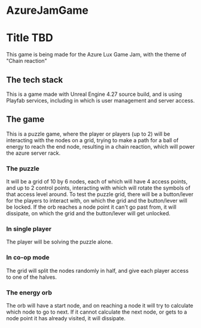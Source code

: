 # AzureJamGame

# Title TBD

This game is being made for the Azure Lux Game Jam, with the theme of "Chain reaction"

## The tech stack

This is a game made with Unreal Engine 4.27 source build, and is using Playfab services, including in which is user management and server access. 

## The game

This is a puzzle game, where the player or players (up to 2) will be interacting with the nodes on a grid, trying to make a path for a ball of energy to reach the end node, resulting in a chain reaction, which will power the azure server rack.

### The puzzle

It will be a grid of 10 by 6 nodes, each of which will have 4 access points, and up to 2 control points, interacting with which will rotate the symbols of that access level around.
To test the puzzle grid, there will be a button/lever for the players to interact with, on which the grid and the button/lever will be locked. If the orb reaches a node point it can't go past from, it will dissipate, on which the grid and the button/lever will get unlocked.

### In single player

The player will be solving the puzzle alone.

### In co-op mode

The grid will split the nodes randomly in half, and give each player access to one of the halves. 

### The energy orb

The orb will have a start node, and on reaching a node it will try to calculate which node to go to next. If it cannot calculate the next node, or gets to a node point it has already visited, it will dissipate.

